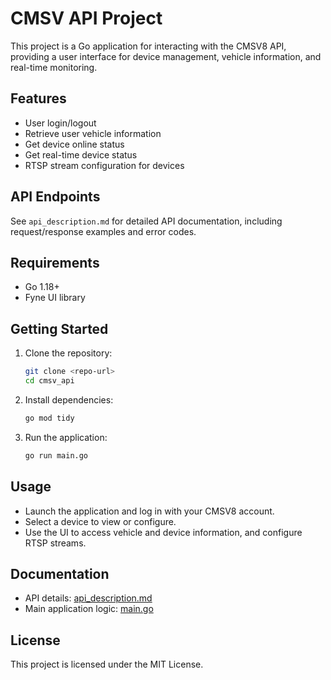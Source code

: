 # CMSV API Project

This project is a Go application for interacting with the CMSV8 API, providing a user interface for device management, vehicle information, and real-time monitoring.

## Features
- User login/logout
- Retrieve user vehicle information
- Get device online status
- Get real-time device status
- RTSP stream configuration for devices

## API Endpoints
See `api_description.md` for detailed API documentation, including request/response examples and error codes.

## Requirements
- Go 1.18+
- Fyne UI library

## Getting Started
1. Clone the repository:
   ```sh
   git clone <repo-url>
   cd cmsv_api
   ```
2. Install dependencies:
   ```sh
   go mod tidy
   ```
3. Run the application:
   ```sh
   go run main.go
   ```

## Usage
- Launch the application and log in with your CMSV8 account.
- Select a device to view or configure.
- Use the UI to access vehicle and device information, and configure RTSP streams.

## Documentation
- API details: [api_description.md](api_description.md)
- Main application logic: [main.go](main.go)

## License
This project is licensed under the MIT License.


